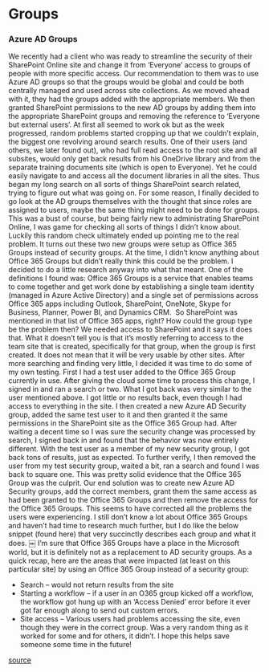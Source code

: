 # Groups

### Azure AD Groups

We recently had a client who was ready to streamline the security of their SharePoint Online site and change it from ‘Everyone’ access to groups of people with more specific access. Our recommendation to them was to use Azure AD groups so that the groups would be global and could be both centrally managed and used across site collections.
As we moved ahead with it, they had the groups added with the appropriate members. We then granted SharePoint permissions to the new AD groups by adding them into the appropriate SharePoint groups and removing the reference to ‘Everyone but external users’.
At first all seemed to work ok but as the week progressed, random problems started cropping up that we couldn’t explain, the biggest one revolving around search results. One of their users (and others, we later found out), who had full read access to the root site and all subsites, would only get back results from his OneDrive library and from the separate training documents site (which is open to Everyone). Yet he could easily navigate to and access all the document libraries in all the sites.
Thus began my long search on all sorts of things SharePoint search related, trying to figure out what was going on. For some reason, I finally decided to go look at the AD groups themselves with the thought that since roles are assigned to users, maybe the same thing might need to be done for groups. This was a bust of course, but being fairly new to administrating SharePoint Online, I was game for checking all sorts of things I didn’t know about.
Luckily this random check ultimately ended up pointing me to the real problem. It turns out these two new groups were setup as Office 365 Groups instead of security groups. At the time, I didn’t know anything about Office 365 Groups but didn’t really think this could be the problem. I decided to do a little research anyway into what that meant. One of the definitions I found was:
Office 365 Groups is a service that enables teams to come together and get work done by establishing a single team identity (managed in Azure Active Directory) and a single set of permissions across Office 365 apps including Outlook, SharePoint, OneNote, Skype for Business, Planner, Power BI, and Dynamics CRM. 
So SharePoint was mentioned in that list of Office 365 apps, right? How could the group type be the problem then? We needed access to SharePoint and it says it does that. What it doesn’t tell you is that it’s mostly referring to access to the team site that is created, specifically for that group, when the group is first created. It does not mean that it will be very usable by other sites.
After more searching and finding very little, I decided it was time to do some of my own testing. First I had a test user added to the Office 365 Group currently in use. After giving the cloud some time to process this change, I signed in and ran a search or two. What I got back was very similar to the user mentioned above. I got little or no results back, even though I had access to everything in the site.
I then created a new Azure AD Security group, added the same test user to it and then granted it the same permissions in the SharePoint site as the Office 365 Group had. After waiting a decent time so I was sure the security change was processed by search, I signed back in and found that the behavior was now entirely different. With the test user as a member of my new security group, I got back tons of results, just as expected. To further verify, I then removed the user from my test security group, waited a bit, ran a search and found I was back to square one. This was pretty solid evidence that the Office 365 Group was the culprit.
Our end solution was to create new Azure AD Security groups, add the correct members, grant them the same access as had been granted to the Office 365 Groups and then remove the access for the Office 365 Groups. This seems to have corrected all the problems the users were experiencing.
I still don’t know a lot about Office 365 Groups and haven’t had time to research much further, but I do like the below snippet (found here) that very succinctly describes each group and what it does.
￼
I’m sure that Office 365 Groups have a place in the Microsoft world, but it is definitely not as a replacement to AD security groups.
As a quick recap, here are the areas that were impacted (at least on this particular site) by using an Office 365 Group instead of a security group:
* Search – would not return results from the site
* Starting a workflow – if a user in an O365 group kicked off a workflow, the workflow got hung up with an ‘Access Denied’ error before it ever got far enough along to send out custom errors.
* Site access – Various users had problems accessing the site, even though they were in the correct group. Was a very random thing as it worked for some and for others, it didn’t.
I hope this helps save someone some time in the future!

[source](https://threewill.com/office-365-groups-vs-azure-ad-security-groups/)

